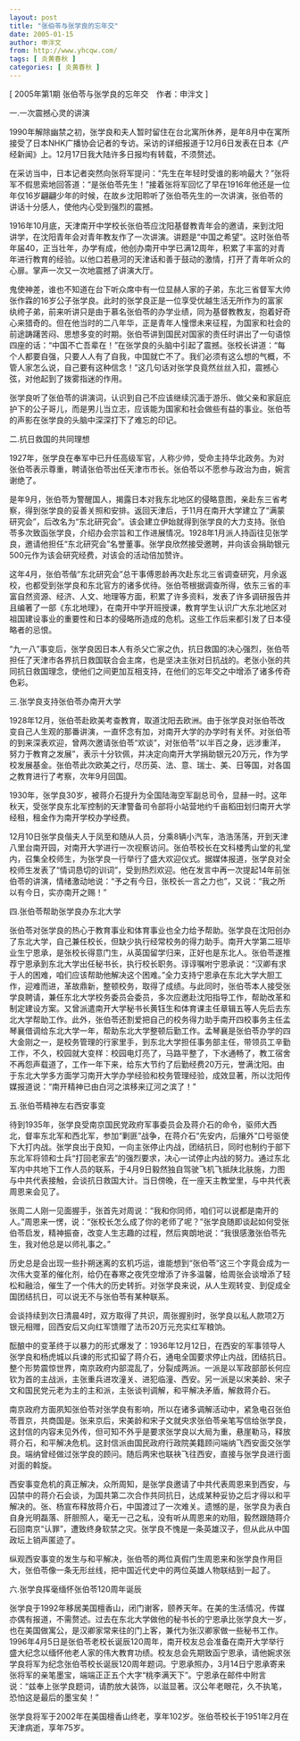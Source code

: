 ```yaml
---
layout: post
title: "张伯苓与张学良的忘年交"
date: 2005-01-15
author: 申泮文
from: http://www.yhcqw.com/
tags: [ 炎黄春秋 ]
categories: [ 炎黄春秋 ]
---
```



[ 2005年第1期 张伯苓与张学良的忘年交　作者：申泮文 ]

一.一次震撼心灵的讲演


1990年解除幽禁之初，张学良和夫人暂时留住在台北寓所休养，是年8月中在寓所接受了日本NHK广播协会记者的专访。采访的详细报道于12月6日发表在日本《产经新闻》上。12月17日我大陆许多日报均有转载，不须赘述。


在采访当中，日本记者突然向张将军提问：“先生在年轻时受谁的影响最大？”张将军不假思索地回答道：“是张伯苓先生！”接着张将军回忆了早在1916年他还是一位年仅16岁翩翩少年的时候，在故乡沈阳聆听了张伯苓先生的一次讲演，张伯苓的讲话十分感人，使他内心受到强烈的震撼。


1916年10月底，天津南开中学校长张伯苓应沈阳基督教青年会的邀请，来到沈阳讲学，在沈阳青年会对青年教友作了一次讲演。讲题是“中国之希望”。这时张伯苓年届40，正当壮年，办学有成，他创办南开中学已满12周年，积累了丰富的对青年进行教育的经验。以他口若悬河的天津话和善于鼓动的激情，打开了青年听众的心扉。掌声一次又一次地震撼了讲演大厅。


鬼使神差，谁也不知道在台下听众席中有一位显赫人家的子弟，东北三省督军大帅张作霖的16岁公子张学良。此时的张学良正是一位享受优越生活无所作为的富家纨绔子弟，前来听讲只是由于慕名张伯苓的办学业绩，同为基督教教友，抱着好奇心来猎奇的。但在他当时的二八年华，正是青年人憧憬未来征程，为国家和社会的前途踌躇苦闷、思想多变的时期。张伯苓讲到国民对国家的责任时讲出了一句语惊四座的话：“中国不亡吾辈在！”在张学良的头脑中引起了震撼。张校长讲道：“每个人都要自强，只要人人有了自我，中国就亡不了。我们必须有这么想的气概，不管人家怎么说，自己要有这种信念！”这几句话对张学良竟然丝丝入扣，震撼心弦，对他起到了拨雾指迷的作用。


张学良听了张伯苓的讲演词，认识到自己不应该继续沉湎于游乐、做父亲和家庭庇护下的公子哥儿，而是男儿当立志，应该能为国家和社会做些有益的事业。张伯苓的声影在张学良的头脑中深深打下了难忘的印记。

二.抗日救国的共同理想

1927年，张学良在奉军中已升任高级军官，人称少帅，受命主持华北政务。为对张伯苓表示尊重，聘请张伯苓出任天津市市长。张伯苓以不愿参与政治为由，婉言谢绝了。


是年9月，张伯苓为警醒国人，揭露日本对我东北地区的侵略意图，亲赴东三省考察，得到张学良的妥善关照和安排。返回天津后，于11月在南开大学建立了“满蒙研究会”，后改名为“东北研究会”。该会建立伊始就得到张学良的大力支持。张伯苓多次致函张学良，介绍办会宗旨和工作进展情况。1928年1月派人持函往见张学良，邀请他担任“东北研究会”名誉董事。张学良欣然接受邀聘，并向该会捐助银元500元作为该会研究经费，对该会的活动倍加赞许。


这年4月，张伯苓偕“东北研究会”总干事傅恩龄再次赴东北三省调查研究，月余返校，也都受到张学良和东北官方的诸多优待。张伯苓根据调查所得，依东三省的丰富自然资源、经济、人文、地理等方面，积累了许多资料，发表了许多调研报告并且编著了一部《东北地理》，在南开中学开班授课，教育学生认识广大东北地区对祖国建设事业的重要性和日本的侵略所造成的危机。这些工作后来都引发了日本侵略者的忌恨。


“九一八”事变后，张学良因日本人有杀父亡家之仇，抗日救国的决心强烈，张伯苓担任了天津市各界抗日救国联合会主席，也是坚决主张对日抗战的。老张小张的共同抗日救国理念，使他们之间更加互相支持，在他们的忘年交之中增添了诸多传奇色彩。

三.张学良支持张伯苓办南开大学


1928年12月，张伯苓赴欧美考查教育，取道沈阳去欧洲。由于张学良对张伯苓改变自己人生观的那番讲演，一直怀念有加，对南开大学的办学时有关怀。对张伯苓的到来深表欢迎，曾两次邀请张伯苓“欢谈”，对张伯苓“以半百之身，远涉重洋，努力于教育之发展”，表示十分钦佩，并决定向南开大学捐助银元20万元，作为学校发展基金。张伯苓此次欧美之行，尽历英、法、意、瑞士、美、日等国，对各国之教育进行了考察，次年9月回国。


1930年，张学良30岁，被蒋介石提升为全国陆海空军副总司令，显赫一时。这年秋天，受张学良东北军控制的天津警备司令部将小站营地约千亩稻田划归南开大学经租，租金作为南开学校办学经费。


12月10日张学良偕夫人于凤至和随从人员，分乘8辆小汽车，浩浩荡荡，开到天津八里台南开园，对南开大学进行一次视察访问。张伯苓校长在文科楼秀山堂的礼堂内，召集全校师生，为张学良一行举行了盛大欢迎仪式。据媒体报道，张学良对全校师生发表了“情词恳切的训词”，受到热烈欢迎。他在发言中再一次提起14年前张伯苓的讲演，情绪激动地说：“予之有今日，张校长一言之力也”，又说：“我之所以有今日，实亦南开之赐！”

四.张伯苓帮助张学良办东北大学


张伯苓对张学良的热心于教育事业和体育事业也全力给予帮助。张学良在沈阳创办了东北大学，自己兼任校长，但缺少执行经常校务的得力助手。南开大学第二班毕业生宁恩承，是张校长得意门生，从英国留学归来，正好也是东北人。张伯苓遂推荐宁恩承到东北大学出任秘书长，执行校长职务。谆谆嘱咐宁恩承说：“汉卿有求于人的困难，咱们应该帮助他解决这个困难。”全力支持宁恩承在东北大学大胆工作，迎难而进，革故鼎新，整顿校务，取得了成绩。与此同时，张伯苓本人接受张学良聘请，兼任东北大学校务委员会委员，多次应邀赴沈阳指导工作，帮助改革和制定建设方案。又曾派遣南开大学秘书长黄钰生和体育课主任章辑五等人先后去东北大学帮助工作。此外，张伯苓还割爱把自己的校务得力助手南开四校事务主任孟琴襄借调给东北大学一年，帮助东北大学整顿后勤工作。孟琴襄是张伯苓办学的四大金刚之一，是校务管理的行家里手，到东北大学担任事务部主任，带领员工辛勤工作，不久，校园就大变样：校园电灯亮了，马路平整了，下水通畅了，教工宿舍不再怨声载道了，工作一年下来，给东大节约了后勤经费20万元，誉满沈阳。由于东北大学多方面学习南开大学办学经验和校务管理经验，成效显著，所以沈阳传媒报道说：“南开精神已由白河之滨移来辽河之滨了！”

五.张伯苓精神左右西安事变


待到1935年，张学良受南京国民党政府军事委员会及蒋介石的命令，驱师大西北，督率东北军和西北军，参加“剿匪”战争，在蒋介石“先安内，后攘外”口号驱使下大打内战。张学良出于良知，一向主张停止内战，团结抗日，同时也制约于部下东北军将领和士兵“打回老家去”的强烈要求，决心一试停止内战的努力。通过东北军内中共地下工作人员的联系，于4月9日毅然独自驾驶飞机飞抵陕北肤施，力图与中共代表接触，会谈抗日救国大计。当日傍晚，在一座天主教堂里，与中共代表周恩来会见了。


张周二人刚一见面握手，张首先对周说：“我和你同师，咱们可以说都是南开的人。”周恩来一愣，说：“张校长怎么成了你的老师了呢？”张学良随即谈起如何受张伯苓启发，精神振奋，改变人生志趣的过程，然后爽朗地说：“我很感激张伯苓先生，我对他总是以师礼事之。”


历史总是会出现一些扑朔迷离的玄机巧运，谁能想到“张伯苓”这三个字竟会成为一次伟大变革的催化剂，给仍在春寒之夜凭空增添了许多温馨，给周张会谈增添了轻松和融洽，催生了一个伟大的历史转折。对张学良来说，从人生观转变、到促成全国团结抗日，可以说无不与张伯苓有某种联系。

会谈持续到次日清晨4时，双方取得了共识，周张握别时，张学良以私人款项2万银元相赠，回西安后又向红军馈赠了法币20万元充实红军粮饷。


酝酿中的变革终于以暴力的形式爆发了：1936年12月12日，在西安的军事领导人张学良和杨虎城以兵谏的形式扣留了蒋介石，通电全国要求停止内战，团结抗日。整个形势震惊世界，南京政府内部混乱了，分裂成两派。一派是以军政部部长何应钦为首的主战派，主张重兵进攻潼关、进犯临潼、西安。另一派是以宋美龄、宋子文和国民党元老为主的主和派，主张谈判调解，和平解决矛盾，解救蒋介石。


南京政府方面夙知张伯苓对张学良有影响，所以在诸多调解活动中，紧急电召张伯苓晋京，共商国是。张来京后，宋美龄和宋子文就央求张伯苓亲笔写信给张学良，这封信的内容未见外传，但可知不外乎是要求张学良以大局为重，悬崖勒马，释放蒋介石，和平解决危机。这封信派由国民政府行政院美籍顾问端纳飞西安面交张学良。端纳曾经做过张学良的顾问。随后两宋也联袂飞往西安，直接与张学良进行面对面的斡旋。


西安事变危机的真正解决，众所周知，是张学良邀请了中共代表周恩来到西安，与囚禁中的蒋介石会谈，为国共第二次合作共同抗日，达成某种妥协之后才得以和平解决的。张、杨宣布释放蒋介石，中国渡过了一次难关。遗憾的是，张学良为表白自身光明磊落、肝胆照人，毫无一己之私，没有听从周恩来的劝阻，毅然跟随蒋介石回南京“认罪”，遭致终身软禁之灾。张学良不愧是一条英雄汉子，但从此从中国政坛上销声匿迹了。

纵观西安事变的发生与和平解决，张伯苓的两位真假门生周恩来和张学良作用巨大，张伯苓像一条无形丝线，把中国近代史中的两位英雄人物联结到一起了。

六.张学良挥毫缅怀张伯苓120周年诞辰


张学良于1992年移居美国檀香山，闭门谢客，颐养天年。在美的生活情况，传媒亦偶有报道，不需赘述。过去在东北大学做他的秘书长的宁恩承比张学良大一岁，也在美国做寓公，是汉卿家常来往的门上客，兼代为张汉卿家做一些秘书工作。1996年4月5日是张伯苓老校长诞辰120周年，南开校友总会准备在南开大学举行盛大纪念以缅怀他老人家的伟大教育功绩。校友总会先期致函宁恩承，请他婉求张学良将军为纪念张伯苓校长诞辰120周年题词。宁恩承照办，3月14日宁恩承寄来张将军的亲笔墨宝，端端正正五个大字“桃李满天下”。宁恩承在邮件中附言说：“兹奉上张学良题词，请酌放大装饰，以滋显著。汉公年老眼花，久不执笔，恐怕这是最后的墨宝矣！”

张学良将军于2002年在美国檀香山终老，享年102岁。张伯苓校长于1951年2月在天津病逝，享年75岁。


